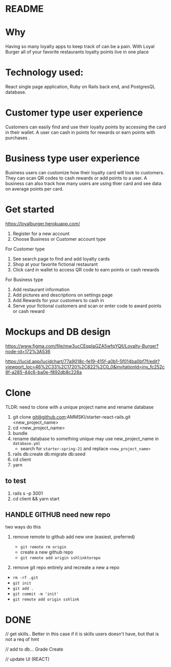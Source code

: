 # README

# Why

Having so many loyalty apps to keep track of can be a pain. With Loyal Burger all of your favorite restaurants loyalty points live in one place

# Technology used:

React single page application, Ruby on Rails back end, and PostgresQL database.

# Customer type user experience 

Customers can easily find and use their loyalty points by accessing the card in their wallet. A user can cash in points for rewards or earn points with purchases . 

# Business type user experience 

Business users can customize how their loyalty card will look to customers. They can scan QR codes to cash rewards or add points to a user. A business can also track how many users are using thier card and see data on average points per card. 

# Get started 
https://loyalburger.herokuapp.com/
1. Register for a new account
2. Choose Business or Customer account type

For Customer type
1. See search page to find and add loyalty cards
2. Shop at your favorite fictional restaurant 
3. Click card in wallet to access QR code to earn points or cash rewards

For Business type
1. Add restaurant information
2. Add pictures and descriptions on settings page
3. Add Rewards for your customers to cash in
4. Serve your fictional customers and scan or enter code to award points or cash reward

# Mockups and DB design 

https://www.figma.com/file/mw3ucCEqpIaGZA5wfqYQll/Loyalty-Burger?node-id=172%3A536

https://lucid.app/lucidchart/77a9018c-fe19-415f-a0b1-5f014ba0bf7f/edit?viewport_loc=46%2C33%2C1720%2C822%2C0_0&invitationId=inv_fc252c9f-a285-44c6-ba0e-f892db8c228a

# Clone

TLDR: need to clone with a unique project name and rename database

1. git clone git@github.com:AMMSKI/starter-react-rails.git <new_project_name>
2. cd <new_project_name>
3. bundle
4. rename database to something unique may use new_project_name in `database.yml`
   - search for `starter-spring-21` and replace `<new_project_name>`
5. rails db:create db:migrate db:seed
6. cd client
7. yarn

## to test

1. rails s -p 3001
2. cd client && yarn start

## HANDLE GITHUB need new repo

two ways do this

1. remove remote to github add new one (easiest, preferred)

   - `git remote rm origin`
   - create a new github repo
   - `git remote add origin sshlinktorepo`

2. remove git repo entirely and recreate a new a repo

- `rm -rf .git`
- `git init`
- `git add .`
- `git commit -m 'init'`
- `git remote add origin sshlink`

# DONE

// get skills.. Better in this case if it is skills users doesn't have, but that is not a req of hmt

// add to db... Grade Create

// update UI (REACT)
